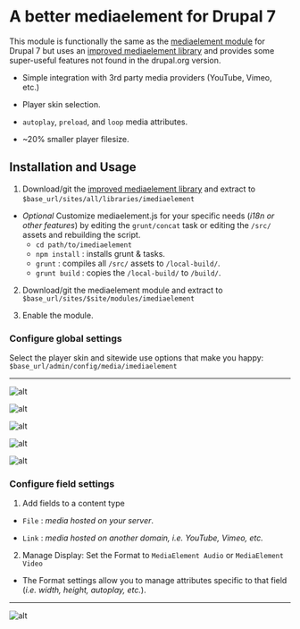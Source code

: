 # A better mediaelement for Drupal 7

This module is functionally the same as the [mediaelement module](https://www.drupal.org/project/mediaelement) for Drupal 7 but uses an [improved mediaelement library](https://github.com/ablank/imediaelement) and provides some super-useful features not found in the drupal.org version.

- Simple integration with 3rd party media providers (YouTube, Vimeo, etc.)

- Player skin selection.

- `autoplay`, `preload`, and `loop` media attributes.

- ~20% smaller player filesize.

## Installation and Usage

1. Download/git the [improved mediaelement library](https://github.com/ablank/imediaelement) and extract to `$base_url/sites/all/libraries/imediaelement`

-  *Optional* Customize mediaelement.js for your specific needs (*i18n or other features*) by editing the `grunt/concat` task or editing the `/src/` assets and rebuilding the script.
    - `cd path/to/imediaelement`
    - `npm install` : installs grunt & tasks.
    - `grunt` : compiles all `/src/` assets to `/local-build/`.
    - `grunt build` : copies the `/local-build/` to `/build/`.

2. Download/git the mediaelement module and extract to `$base_url/sites/$site/modules/imediaelement`

3. Enable the module.

### Configure global settings

 Select the player skin and sitewide use options that make you happy: `$base_url/admin/config/media/imediaelement`
___
 ![alt](https://github.com/ablank/ablank.github.io/blob/master/imediaelement/ME_dark.png)

 ![alt](https://github.com/ablank/ablank.github.io/blob/master/imediaelement/ME_light.png)

 ![alt](https://github.com/ablank/ablank.github.io/blob/master/imediaelement/ME_dark_large.png)

 ![alt](https://github.com/ablank/ablank.github.io/blob/master/imediaelement/ME_light_large.png)

 ![alt](https://github.com/ablank/ablank.github.io/blob/master/imediaelement/Original_ME.png)

### Configure field settings

1. Add fields to a content type

  - `File` : *media hosted on your server*.

  - `Link` : *media hosted on another domain, i.e. YouTube, Vimeo, etc.*

2. Manage Display: Set the Format to `MediaElement Audio` or `MediaElement Video`

  - The Format settings allow you to manage attributes specific to that field (*i.e. width, height, autoplay, etc.*).

___
![alt](https://github.com/ablank/ablank.github.io/blob/master/imediaelement/formatsettings.png)
